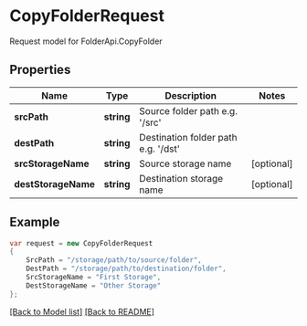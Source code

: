 
# CopyFolderRequest

Request model for FolderApi.CopyFolder

## Properties

Name | Type | Description  | Notes
------------- | ------------- | ------------- | -------------
**srcPath** | **string**| Source folder path e.g. &#39;/src&#39; | 
**destPath** | **string**| Destination folder path e.g. &#39;/dst&#39; | 
**srcStorageName** | **string**| Source storage name | [optional] 
**destStorageName** | **string**| Destination storage name | [optional] 

## Example
```csharp
var request = new CopyFolderRequest
{ 
    SrcPath = "/storage/path/to/source/folder",
    DestPath = "/storage/path/to/destination/folder",
    SrcStorageName = "First Storage",
    DestStorageName = "Other Storage"
};
```

[[Back to Model list]](Models.md) [[Back to README]](README.md)
